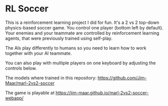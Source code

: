 # RL Soccer

This is a reinforcement learning project I did for fun. It's a 2 vs 2 top-down physics-based soccer game. You control one player (bottom left by default). Your enemies and your teammate are controlled by reinforcement learning agents, that were previously trained using self-play.

The AIs play differently to humans so you need to learn how to work together with your AI teammate.

You can also play with multiple players on one keyboard by adjusting the controls below.

The models where trained in this repository: https://github.com/Jim-Maar/marl-2vs2-soccer

The game is playable at https://jim-maar.github.io/marl-2vs2-soccer-webapp/
